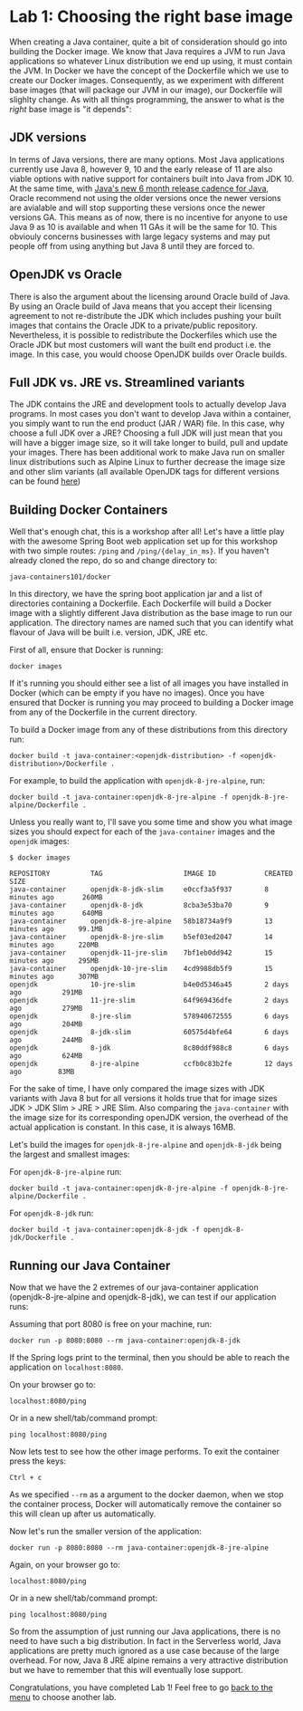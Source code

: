 # Lab 1: Choosing the right base image

When creating a Java container, quite a bit of consideration should go into building the Docker image. We know that Java requires a JVM to run Java applications so whatever Linux distribution we end up using, it must contain the JVM. In Docker we have the concept of the Dockerfile which we use to create our Docker images. Consequently, as we experiment with different base images (that will package our JVM in our image), our Dockerfile will slighlty change. As with all things programming, the answer to what is the _right_ base image is "it depends":

## JDK versions

In terms of Java versions, there are many options. Most Java applications currently use Java 8, however 9, 10 and the early release of 11 are also viable options with native support for containers built into Java from JDK 10. At the same time, with [Java's new 6 month release cadence for Java](https://blogs.oracle.com/java-platform-group/update-and-faq-on-the-java-se-release-cadence), Oracle recommend not using the older versions once the newer versions are avialable and will stop supporting these versions once the newer versions GA. This means as of now, there is no incentive for anyone to use Java 9 as 10 is available and when 11 GAs it will be the same for 10. This obviouly concerns businesses with large legacy systems and may put people off from using anything but Java 8 until they are forced to. 

## OpenJDK vs Oracle

There is also the argument about the licensing around Oracle build of Java. By using an Oracle build of Java means that you accept their licensing agreement to not re-distribute the JDK which includes pushing your built images that contains the Oracle JDK to a private/public repository. Nevertheless, it is possible to redistribute the Dockerfiles which use the Oracle JDK but most customers will want the built end product i.e. the image. In this case, you would choose OpenJDK builds over Oracle builds. 

## Full JDK vs. JRE vs. Streamlined variants 

The JDK contains the JRE and development tools to actually develop Java programs. In most cases you don't want to develop Java within a container, you simply want to run the end product (JAR / WAR) file. In this case, why choose a full JDK over a JRE? Choosing a full JDK will just mean that you will have a bigger image size, so it will take longer to build, pull and update your images. There has been additional work to make Java run on smaller linux distributions such as Alpine Linux to further decrease the image size and other slim variants (all available OpenJDK tags for different versions can be found [here](https://hub.docker.com/_/openjdk/))

## Building Docker Containers

Well that's enough chat, this is a workshop after all! Let's have a little play with the awesome Spring Boot web application   set up for this workshop with two simple routes: `/ping` and `/ping/{delay_in_ms}`. If you haven't already cloned the repo, do so and change directory to:

```
java-containers101/docker
``` 

In this directory, we have the spring boot application jar and a list of directories containing a Dockerfile. Each Dockerfile will build a Docker image with a slightly different Java distribution as the base image to run our application. The directory names are named such that you can identify what flavour of Java will be built i.e. version, JDK, JRE etc.

First of all, ensure that Docker is running:

```
docker images
```

If it's running you should either see a list of all images you have installed in Docker (which can be empty if you have no images). Once you have ensured that Docker is running you may proceed to building a Docker image from any of the Dockerfile in the current directory.

To build a Docker image from any of these distributions from this directory run:

```
docker build -t java-container:<openjdk-distribution> -f <openjdk-distribution>/Dockerfile .
```

For example, to build the application with `openjdk-8-jre-alpine`, run:

```
docker build -t java-container:openjdk-8-jre-alpine -f openjdk-8-jre-alpine/Dockerfile .
```

Unless you really want to, I'll save you some time and show you what image sizes you should expect for each of the `java-container` images and the `openjdk` images:

```
$ docker images

REPOSITORY          TAG                    IMAGE ID            CREATED             SIZE
java-container      openjdk-8-jdk-slim     e0ccf3a5f937        8 minutes ago       260MB
java-container      openjdk-8-jdk          8cba3e53ba70        9 minutes ago       640MB
java-container      openjdk-8-jre-alpine   58b18734a9f9        13 minutes ago      99.1MB
java-container      openjdk-8-jre-slim     b5ef03ed2047        14 minutes ago      220MB
java-container      openjdk-11-jre-slim    7bf1eb0dd942        15 minutes ago      295MB
java-container      openjdk-10-jre-slim    4cd9988db5f9        15 minutes ago      307MB
openjdk             10-jre-slim            b4e0d5346a45        2 days ago          291MB
openjdk             11-jre-slim            64f969436dfe        2 days ago          279MB
openjdk             8-jre-slim             578940672555        6 days ago          204MB
openjdk             8-jdk-slim             60575d4bfe64        6 days ago          244MB
openjdk             8-jdk                  8c80ddf988c8        6 days ago          624MB
openjdk             8-jre-alpine           ccfb0c83b2fe        12 days ago         83MB
```

For the sake of time, I have only compared the image sizes with JDK variants with Java 8 but for all versions it holds true that for image sizes JDK > JDK Slim > JRE > JRE Slim. Also comparing the `java-container` with the image size for its corresponding openJDK version, the overhead of the actual application is constant. In this case, it is always 16MB. 

Let's build the images for `openjdk-8-jre-alpine` and `openjdk-8-jdk` being the largest and smallest images:

For `openjdk-8-jre-alpine` run:

```
docker build -t java-container:openjdk-8-jre-alpine -f openjdk-8-jre-alpine/Dockerfile .
```

For `openjdk-8-jdk` run:

```
docker build -t java-container:openjdk-8-jdk -f openjdk-8-jdk/Dockerfile .
```

## Running our Java Container 

Now that we have the 2 extremes of our java-container application (openjdk-8-jre-alpine and openjdk-8-jdk), we can test if our application runs:

Assuming that port 8080 is free on your machine, run:

```
docker run -p 8080:8080 --rm java-container:openjdk-8-jdk
```

If the Spring logs print to the terminal, then you should be able to reach the application on `localhost:8080`. 

On your browser go to:

```
localhost:8080/ping
```

Or in a new shell/tab/command prompt:

```
ping localhost:8080/ping
```

Now lets test to see how the other image performs. To exit the container press the keys: 

```
Ctrl + c
```

As we specified `--rm` as a argument to the docker daemon, when we stop the container process, Docker will automatically remove the container so this will clean up after us automatically.

Now let's run the smaller version of the application:

```
docker run -p 8080:8080 --rm java-container:openjdk-8-jre-alpine
```

Again, on your browser go to:

```
localhost:8080/ping
```

Or in a new shell/tab/command prompt:

```
ping localhost:8080/ping
```

So from the assumption of just running our Java applications, there is no need to have such a big distribution. In fact in the Serverless world, Java applications are pretty much ignored as a use case because of the large overhead. For now, Java 8 JRE alpine remains a very attractive distribution but we have to remember that this will eventually lose support. 

Congratulations, you have completed Lab 1! Feel free to go [back to the menu](../README.md) to choose another lab.
